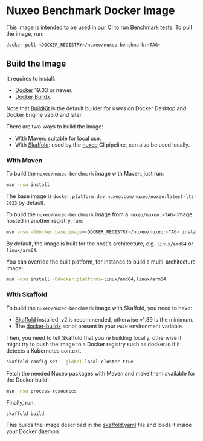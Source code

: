 # Nuxeo Benchmark Docker Image

This image is intended to be used in our CI to run [Benchmark tests](../../ftests/nuxeo-server-gatling-tests). To pull the image, run:

```bash
docker pull <DOCKER_REGISTRY>/nuxeo/nuxeo-benchmark:<TAG>
```

## Build the Image

It requires to install:

- [Docker](https://docs.docker.com/install/) 19.03 or newer.
- [Docker Buildx](https://docs.docker.com/build/architecture/#buildx).

Note that [BuildKit](https://docs.docker.com/build/buildkit/) is the default builder for users on Docker Desktop and Docker Engine v23.0 and later.

There are two ways to build the image:

- With [Maven](#with-maven): suitable for local use.
- With [Skaffold](#with-skaffold): used by the [nuxeo](https://jenkins.platform.dev.nuxeo.com/job/nuxeo/job/lts/job/nuxeo/) CI pipeline, can also be used locally.

### With Maven

To build the `nuxeo/nuxeo-benchmark` image with Maven, just run:

```bash
mvn -nsu install
```

The base image is `docker.platform.dev.nuxeo.com/nuxeo/nuxeo:latest-lts-2023` by default.

To build the `nuxeo/nuxeo-benchmark` image from a `nuxeo/nuxeo:<TAG>` image hosted in another registry, run:

```bash
mvn -nsu -Ddocker.base.image=<DOCKER_REGISTRY>/nuxeo/nuxeo:<TAG> install
```

By default, the image is built for the host's architecture, e.g. `linux/amd64` or `linux/arm64`.

You can override the built platform, for instance to build a multi-architecture image:

```bash
mvn -nsu install -Ddocker.platforms=linux/amd64,linux/arm64
```

### With Skaffold

To build the `nuxeo/nuxeo-benchmark` image with Skaffold, you need to have:

- [Skaffold](https://skaffold.dev/docs/install/) installed, v2 is recommended, otherwise v1.39 is the minimum.
- The [docker-buildx](https://github.com/nuxeo/platform-builder-base/blob/main/_common/rootfs/usr/local/bin/docker-buildx) script present in your `PATH` environment variable.

Then, you need to tell Skaffold that you're building locally, otherwise it might try to push the image to a Docker registry such as docker.io if it detects a Kubernetes context.

```bash
skaffold config set --global local-cluster true
```

Fetch the needed Nuxeo packages with Maven and make them available for the Docker build:

```bash
mvn -nsu process-resources
```

Finally, run:

```bash
skaffold build
```

This builds the image described in the [skaffold.yaml](./skaffold.yaml) file and loads it inside your Docker daemon.
